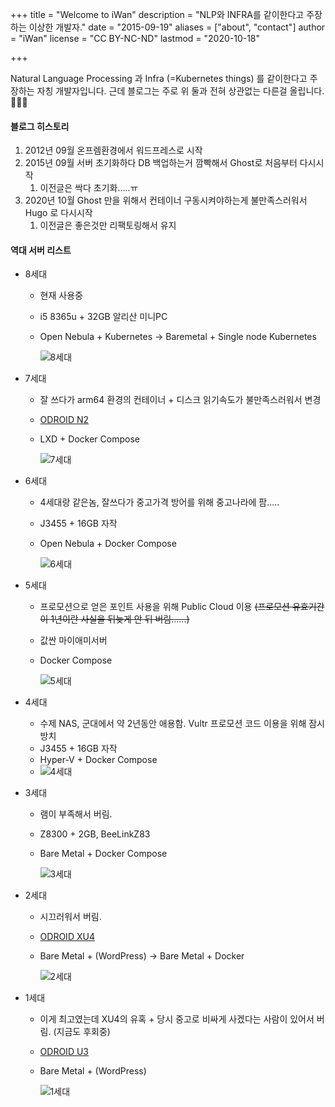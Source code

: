 +++
title = "Welcome to iWan"
description = "NLP와 INFRA를 같이한다고 주장하는 이상한 개발자."
date = "2015-09-19"
aliases = ["about", "contact"]
author = "iWan"
license = "CC BY-NC-ND"
lastmod = "2020-10-18"

+++

Natural Language Processing 과 Infra (=Kubernetes things) 를 같이한다고 주장하는 자칭 개발자입니다. 근데 블로그는 주로 위 둘과 전혀 상관없는 다른걸  올립니다.  🤣️🤣️🤣️

#### 블로그 히스토리

1. 2012년 09월 온프렘환경에서 워드프레스로 시작
2. 2015년 09월 서버 초기화하다 DB 백업하는거 깜빡해서 Ghost로 처음부터 다시시작
   1. 이전글은 싹다 초기화.....ㅠ
3. 2020년 10월 Ghost 만을 위해서 컨테이너 구동시켜야하는게 불만족스러워서 Hugo 로 다시시작
   1. 이전글은 좋은것만 리팩토링해서 유지

#### 역대 서버 리스트

* 8세대

  * 현재 사용중

  * i5 8365u + 32GB 알리산 미니PC

  * Open Nebula + Kubernetes -> Baremetal + Single node Kubernetes

    ![8세대](/img_server/server_8.jpg)

* 7세대

  * 잘 쓰다가 arm64 환경의 컨테이너 + 디스크 읽기속도가 불만족스러워서 변경

  * [ODROID N2](https://www.hardkernel.com/shop/odroid-n2-with-4gbyte-ram-2/)

  * LXD + Docker Compose

    ![7세대](/img_server/server_7.jpg)

* 6세대

  * 4세대랑 같은놈, 잘쓰다가 중고가격 방어를 위해 중고나라에 팜.....

  * J3455 + 16GB 자작

  * Open Nebula + Docker Compose

    ![6세대](/img_server/server_6.jpg)

* 5세대

  * 프로모션으로 얻은 포인트 사용을 위해 Public Cloud 이용 ~~(프로모션 유효기간이 1년이란 사실을 뒤늦게 안 뒤 버림......)~~

  * 값싼 마이애미서버

  * Docker Compose

    ![5세대](/img_server/server_5.png)

* 4세대

  * 수제 NAS, 군대에서 약 2년동안 애용함. Vultr 프로모션 코드 이용을 위해 잠시 방치
  * J3455 + 16GB 자작
  * Hyper-V + Docker Compose
  * ![4세대](/img_server/server_4.jpg)

* 3세대

  * 램이 부족해서 버림.

  * Z8300 + 2GB, BeeLinkZ83

  * Bare Metal + Docker Compose

    ![3세대](/img_server/server_3.jpg)

* 2세대

  * 시끄러워서 버림.

  * [ODROID XU4](https://www.hardkernel.com/shop/odroid-xu4-special-price/)

  * Bare Metal + (WordPress) -> Bare Metal + Docker

    ![2세대](/img_server/server_2.jpg)

* 1세대

  * 이게 최고였는데 XU4의 유혹 + 당시 중고로 비싸게 사겠다는 사람이 있어서 버림. (지금도 후회중)

  * [ODROID U3](https://www.hardkernel.com/shop/odroid-u3/)

  * Bare Metal + (WordPress)

    ![1세대](/img_server/server_1.png)

